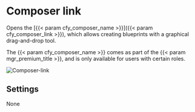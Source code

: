 # Composer link
Opens the [{{< param cfy_composer_name >}}]({{< param cfy_composer_link >}}), which allows creating blueprints with a graphical drag-and-drop tool.

<div class="ui message info">
The {{< param cfy_composer_name >}} comes as part of the {{< param mgr_premium_title >}}, and is only available for users with certain roles.
</div>

![Composer-link]( /images/ui/widgets/composer-link.png )


## Settings

None
